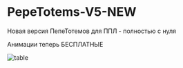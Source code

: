 # PepeTotems-V5-NEW
Новая версия ПепеТотемов для ППЛ - полностью с нуля

Анимации теперь БЕСПЛАТНЫЕ 

![table](https://user-images.githubusercontent.com/95398007/232333308-565ed5e6-2af4-4c52-a63d-42fd8cb06a16.png)
